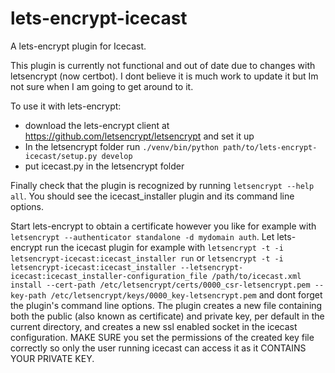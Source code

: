 # lets-encrypt-icecast
A lets-encrypt plugin for Icecast.

This plugin is currently not functional and out of date due to changes with letsencrypt (now certbot). I dont believe it is much work to update it but Im not sure when I am going to get around to it.

To use it with lets-encrypt:
* download the lets-encrypt client at https://github.com/letsencrypt/letsencrypt and set it up
* In the letsencrypt folder run `./venv/bin/python path/to/lets-encrypt-icecast/setup.py develop`
* put icecast.py in the letsencrypt folder

Finally check that the plugin is recognized by running `letsencrypt --help all`. You should see the icecast_installer plugin and its command line options.

Start lets-encrypt to obtain a certificate however you like for example with `letsencrypt --authenticator standalone -d mydomain auth`.
Let lets-encrypt run the icecast plugin for example with `letsencrypt -t -i letsencrypt-icecast:icecast_installer run`
or `letsencrypt -t -i letsencrypt-icecast:icecast_installer --letsencrypt-icecast:icecast_installer-configuration_file /path/to/icecast.xml install --cert-path /etc/letsencrypt/certs/0000_csr-letsencrypt.pem --key-path /etc/letsencrypt/keys/0000_key-letsencrypt.pem` and dont forget the plugin's command line options.
The plugin creates a new file containing both the public (also known as certificate) and private key, per default in the current directory, and creates a new ssl enabled socket in the icecast configuration. MAKE SURE you set the permissions of the created key file correctly so only the user running icecast can access it as it CONTAINS YOUR PRIVATE KEY.
